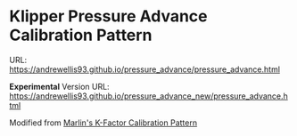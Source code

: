 # Klipper Pressure Advance Calibration Pattern
URL: https://andrewellis93.github.io/pressure_advance/pressure_advance.html

**Experimental** Version URL: https://andrewellis93.github.io/pressure_advance_new/pressure_advance.html

Modified from [Marlin's K-Factor Calibration Pattern](https://marlinfw.org/tools/lin_advance/k-factor.html)